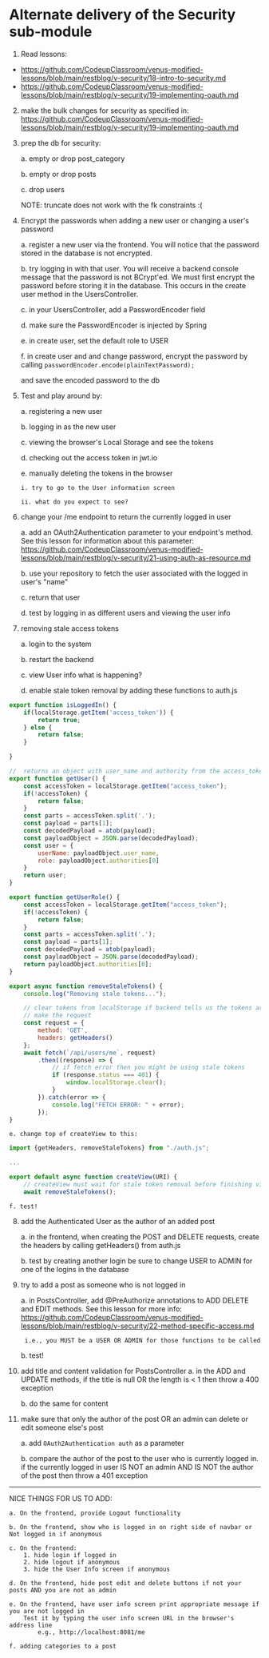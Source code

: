 # Alternate delivery of the Security sub-module
1. Read lessons: 
  - https://github.com/CodeupClassroom/venus-modified-lessons/blob/main/restblog/v-security/18-intro-to-security.md
  - https://github.com/CodeupClassroom/venus-modified-lessons/blob/main/restblog/v-security/19-implementing-oauth.md

2. make the bulk changes for security as specified in:
	https://github.com/CodeupClassroom/venus-modified-lessons/blob/main/restblog/v-security/19-implementing-oauth.md

3. prep the db for security:
	
	a. empty or drop post_category
	
	b. empty or drop posts
	
	c. drop users

	NOTE: truncate does not work with the fk constraints :(

4. 	Encrypt the passwords when adding a new user or changing a user's password

	a. register a new user via the frontend. You will notice that the password stored in the database is not encrypted.
	
	b. try logging in with that user. You will receive a backend console message that the password is not BCrypt'ed. We must first encrypt the password before storing it in the database. This occurs in the create user method in the UsersController.
	
	c. in your UsersController, add a PasswordEncoder field

	d. make sure the PasswordEncoder is injected by Spring

	e. in create user, set the default role to USER

	f. in create user and and change password, encrypt the password by calling `passwordEncoder.encode(plainTextPassword);`

	and save the encoded password to the db


5. 	Test and play around by:

	a. registering a new user

	b. logging in as the new user

	c. viewing the browser's Local Storage and see the tokens

	d. checking out the access token in jwt.io

	e. manually deleting the tokens in the browser
	
		i. try to go to the User information screen

		ii. what do you expect to see?

6. change your /me endpoint to return the currently logged in user

	a. add an OAuth2Authentication parameter to your endpoint's method. See this lesson for information about this parameter:
https://github.com/CodeupClassroom/venus-modified-lessons/blob/main/restblog/v-security/21-using-auth-as-resource.md

	b. use your repository to fetch the user associated with the logged in user's "name"

	c. return that user

	d. test by logging in as different users and viewing the user info


7. removing stale access tokens

	a. login to the system

	b. restart the backend

	c. view User info
		what is happening?

	d. enable stale token removal by adding these functions to auth.js

```js
export function isLoggedIn() {
    if(localStorage.getItem('access_token')) {
        return true;
    } else {
        return false;
    }

}

//  returns an object with user_name and authority from the access_token
export function getUser() {
    const accessToken = localStorage.getItem("access_token");
    if(!accessToken) {
        return false;
    }
    const parts = accessToken.split('.');
    const payload = parts[1];
    const decodedPayload = atob(payload);
    const payloadObject = JSON.parse(decodedPayload);
    const user = {
        userName: payloadObject.user_name,
        role: payloadObject.authorities[0]
    }
    return user;
}

export function getUserRole() {
    const accessToken = localStorage.getItem("access_token");
    if(!accessToken) {
        return false;
    }
    const parts = accessToken.split('.');
    const payload = parts[1];
    const decodedPayload = atob(payload);
    const payloadObject = JSON.parse(decodedPayload);
    return payloadObject.authorities[0];
}

export async function removeStaleTokens() {
    console.log("Removing stale tokens...");

    // clear tokens from localStorage if backend tells us the tokens are invalid
    // make the request
    const request = {
        method: 'GET',
        headers: getHeaders()
    };
    await fetch(`/api/users/me`, request)
        .then((response) => {
            // if fetch error then you might be using stale tokens
            if (response.status === 401) {
                window.localStorage.clear();
            }
        }).catch(error => {
            console.log("FETCH ERROR: " + error);
        });
}
```

	e. change top of createView to this:

```js
import {getHeaders, removeStaleTokens} from "./auth.js";

...

export default async function createView(URI) {
    // createView must wait for stale token removal before finishing view creation
    await removeStaleTokens();
```

	f. test!


8. add the Authenticated User as the author of an added post

	a. in the frontend, when creating the POST and DELETE requests, create the headers by calling getHeaders() from auth.js

	b. test by creating another login 
		be sure to change USER to ADMIN for one of the logins in the database

9. try to add a post as someone who is not logged in

	a. in PostsController, add @PreAuthorize annotations to ADD DELETE and EDIT methods. See this lesson for more info:
  https://github.com/CodeupClassroom/venus-modified-lessons/blob/main/restblog/v-security/22-method-specific-access.md

		i.e., you MUST be a USER OR ADMIN for those functions to be called

	b. test!

10. add title and content validation for PostsController
	 a. in the ADD and UPDATE methods, if the title is null OR the length is < 1 then throw a 400 exception

	 b. do the same for content

11. make sure that only the author of the post OR an admin can delete or edit someone else's post

    a. add `OAuth2Authentication auth` as a parameter

    b. compare the author of the post to the user who is currently logged in.
    	if the currently logged in user IS NOT an admin AND IS NOT the author of the post then throw a 401 exception




----------------------------------

NICE THINGS FOR US TO ADD:

	a. On the frontend, provide Logout functionality
	
	b. On the frontend, show who is logged in on right side of navbar or Not logged in if anonymous
	
	c. On the frontend:
		1. hide login if logged in 
		2. hide logout if anonymous
		3. hide the User Info screen if anonymous

	d. On the frontend, hide post edit and delete buttons if not your posts AND you are not an admin

	e. On the frontend, have user info screen print appropriate message if you are not logged in
		Test it by typing the user info screen URL in the browser's address line
			e.g., http://localhost:8081/me

	f. adding categories to a post
